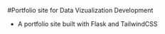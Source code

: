 #Portfolio site for Data Vizualization Development

- A portfolio site built with Flask and TailwindCSS
